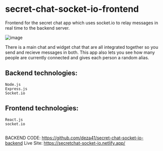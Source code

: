 # secret-chat-socket-io-frontend

Frontend for the secret chat app which uses socket.io to relay messages in real time to the backend server.


![image](https://user-images.githubusercontent.com/15008435/126741487-3405a588-cd9a-48bd-aa54-3b068a82a850.png)


There is a main chat and widget chat that are all integrated together so you send and recieve messages in both. This app also lets you see how many people are currently connected and gives each person a random alias.


## Backend technologies:
```
Node.js
Express.js
Socket.io
```
##

## Frontend technologies:
```
React.js
socket.io
```
##

BACKEND CODE:  https://github.com/deza41/secret-chat-socket-io-backend
Live Site: https://secretchat-socket-io.netlify.app/
